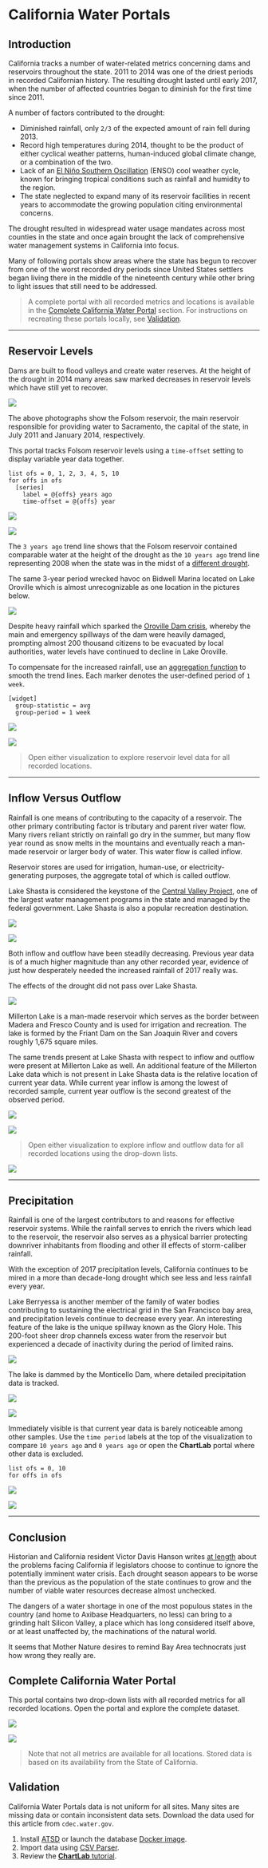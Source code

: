 # California Water Portals

## Introduction

California tracks a number of water-related metrics concerning dams and reservoirs throughout the state. 2011 to 2014 was one of the driest periods in recorded Californian history. The resulting drought lasted until early 2017, when the number of affected countries began to diminish for the first time since 2011.

A number of factors contributed to the drought:

* Diminished rainfall, only `2/3` of the expected amount of rain fell during 2013.
* Record high temperatures during 2014, thought to be the product of either cyclical weather patterns, human-induced global climate change, or a combination of the two.
* Lack of an [El Niño Southern Oscillation](https://en.wikipedia.org/wiki/El_Ni%C3%B1o) (ENSO) cool weather cycle, known for bringing tropical conditions such as rainfall and humidity to the region.
* The state neglected to expand many of its reservoir facilities in recent years to accommodate the growing population citing environmental concerns.

The drought resulted in widespread water usage mandates across most counties in the state and once again brought the lack of comprehensive water management systems in California into focus.

Many of following portals show areas where the state has begun to recover from one of the worst recorded dry periods since United States settlers began living there in the middle of the nineteenth century while other bring to light issues that still need to be addressed.

> A complete portal with all recorded metrics and locations is available in the [Complete California Water Portal](#complete-california-water-portal) section. For instructions on recreating these portals locally, see [Validation](#validation).

---

## Reservoir Levels

Dams are built to flood valleys and create water reserves. At the height of the drought in 2014 many areas saw marked decreases in reservoir levels which have still yet to recover.

![](./images/folsom-lake-drought.png)

The above photographs show the Folsom reservoir, the main reservoir responsible for providing water to Sacramento, the capital of the state, in July 2011 and January 2014, respectively.

This portal tracks Folsom reservoir levels using a `time-offset` setting to display variable year data together.

```ls
list ofs = 0, 1, 2, 3, 4, 5, 10
for offs in ofs
  [series]
    label = @{offs} years ago
    time-offset = @{offs} year
```

![](./images/reservoir-elevation.png)

[![](../../research/images/new-button.png)](https://apps.axibase.com/chartlab/002d531e#fullscreen)

The `3 years ago` trend line shows that the Folsom reservoir contained comparable water at the height of the drought as the `10 years ago` trend line representing 2008 when the state was in the midst of a [different drought](https://en.wikipedia.org/wiki/Droughts_in_California#2007%E2%80%932009).

The same 3-year period wrecked havoc on Bidwell Marina located on Lake Oroville which is almost unrecognizable as one location in the pictures below.

![](./images/bidwell-marina.png)

Despite heavy rainfall which sparked the [Oroville Dam crisis](../../research/oroville-dam/README.md), whereby the main and emergency spillways of the dam were heavily damaged, prompting almost 200 thousand citizens to be evacuated by local authorities,  water levels have continued to decline in Lake Oroville.

To compensate for the increased rainfall, use an [aggregation function](https://axibase.com/products/axibase-time-series-database/visualization/widgets/configuring-the-widgets/) to smooth the trend lines. Each marker denotes the user-defined period of `1 week`.

```ls
[widget]
  group-statistic = avg
  group-period = 1 week
```

![](./images/oroville-avg.png)

[![](../../research/images/new-button.png)](https://apps.axibase.com/chartlab/df8c25dc#fullscreen)

> Open either visualization to explore reservoir level data  for all recorded locations.

---

## Inflow Versus Outflow

Rainfall is one means of contributing to the capacity of a reservoir. The other primary contributing factor is tributary and parent river water flow. Many rivers reliant strictly on rainfall go dry in the summer, but many flow year round as snow melts in the mountains and eventually reach a man-made reservoir or larger body of water. This water flow is called inflow.

Reservoir stores are used for irrigation, human-use, or electricity-generating purposes, the aggregate total of which is called outflow.

Lake Shasta is considered the keystone of the [Central Valley Project](https://en.wikipedia.org/wiki/Central_Valley_Project), one of the largest water management programs in the state and managed by the federal government. Lake Shasta is also a popular recreation destination.

![](./images/shasta-inflow-outflow.png)

[![](../../research/images/new-button.png)](https://apps.axibase.com/chartlab/fb03cb3e#fullscreen)

Both inflow and outflow have been steadily decreasing. Previous year data is of a much higher magnitude than any other recorded year, evidence of just how desperately needed the increased rainfall of 2017 really was.

The effects of the drought did not pass over Lake Shasta.

![](./images/lake-shasta.png)

Millerton Lake is a man-made reservoir which serves as the border between Madera and Fresco County and is used for irrigation and recreation. The lake is formed by the Friant Dam on the San Joaquin River and covers roughly 1,675 square miles.

The same trends present at Lake Shasta with respect to inflow and outflow were present at Millerton Lake as well. An additional feature of the Millerton Lake data which is not present in Lake Shasta data is the relative location of current year data. While current year inflow is among the lowest of recorded sample, current year outflow is the second greatest of the observed period.

![](./images/millerton-inflow-outflow.png)

[![](../../research/images/new-button.png)](https://apps.axibase.com/chartlab/29f77a22)

> Open either visualization to explore inflow and outflow data for all recorded locations using the drop-down lists.

![](./images/millerton-lake.png)

---

## Precipitation

Rainfall is one of the largest contributors to and reasons for effective reservoir systems. While the rainfall serves to enrich the rivers which lead to the reservoir, the reservoir also serves as a physical barrier protecting downriver inhabitants from flooding and other ill effects of storm-caliber rainfall.

With the exception of 2017 precipitation levels, California continues to be mired in a more than decade-long drought which see less and less rainfall every year.

Lake Berryessa is another member of the family of water bodies contributing to sustaining the electrical grid in the San Francisco bay area, and precipitation levels continue to decrease every year. An interesting feature of the lake is the unique spillway known as the Glory Hole. This 200-foot sheer drop channels excess water from the reservoir but experienced a decade of inactivity during the period of limited rains.

![](./images/monticello-dam.png)

The lake is dammed by the Monticello Dam, where detailed precipitation data is tracked.

![](./images/precipitation-levels.png)

[![](../../research/images/new-button.png)](https://apps.axibase.com/chartlab/c0dadeb1#fullscreen)

Immediately visible is that current year data is barely noticeable among other samples. Use the `time period` labels at the top of the visualization to compare `10 years ago` and `0 years ago` or open the **ChartLab** portal where other data is excluded.

```ls
list ofs = 0, 10
for offs in ofs
```

![](./images/10-1-years-ago.png)

[![](../../research/images/new-button.png)](https://apps.axibase.com/chartlab/675bcffc#fullscreen)

---

## Conclusion

Historian and California resident Victor Davis Hanson writes [at length](http://victorhanson.com/wordpress/the-underbelly-of-the-california-drought/#more-8695) about the problems facing California if legislators choose to continue to ignore the potentially imminent water crisis. Each drought season appears to be worse than the previous as the population of the state continues to grow and the number of viable water resources decrease almost unchecked.

The dangers of a water shortage in one of the most populous states in the country (and home to Axibase Headquarters, no less) can bring to a grinding halt Silicon Valley, a place which has long considered itself above, or at least unaffected by, the machinations of the natural world.

It seems that Mother Nature desires to remind Bay Area technocrats just how wrong they really are.

## Complete California Water Portal

This portal contains two drop-down lists with all recorded metrics for all recorded locations. Open the portal and explore the complete dataset.

![](./images/main-portal.png)

[![](../../research/images/new-button.png)](https://apps.axibase.com/chartlab/b9d5fe13#fullscreen)

> Note that not all metrics are available for all locations. Stored data is based on its availability from the State of California.

## Validation

California Water Portals data is not uniform for all sites. Many sites are missing data or contain inconsistent data sets. Download the data used for this article from `cdec.water.gov`.

1. Install [ATSD](https://axibase.com/docs/atsd/installation/) or launch the database [Docker image](https://axibase.com/docs/atsd/installation/docker.html).
1. Import data using [CSV Parser](https://axibase.com/docs/atsd/api/data/ext/csv-upload.html).
1. Review the [**ChartLab** tutorial](../../tutorials/shared/chartlab.md).